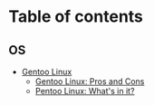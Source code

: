 # Table of contents

## OS

* [Gentoo Linux](README.md)
  * [Gentoo Linux: Pros and Cons](os/gentoo-linux/gentoo-linux-pros-and-cons.md)
  * [Pentoo Linux: What's in it?](os/gentoo-linux/pentoo-linux-whats-in-it.md)
